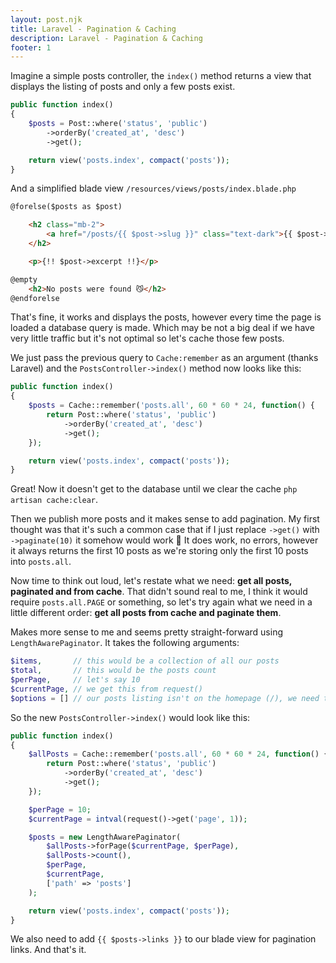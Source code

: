 ```yaml
---
layout: post.njk
title: Laravel - Pagination & Caching
description: Laravel - Pagination & Caching
footer: 1
---
```


Imagine a simple posts controller, the `index()` method returns a view that displays the listing of posts and only a few posts exist.

```php
public function index()
{
	$posts = Post::where('status', 'public')
		->orderBy('created_at', 'desc')
		->get();

	return view('posts.index', compact('posts'));
}
```

And a simplified blade view `/resources/views/posts/index.blade.php`

```html
@forelse($posts as $post)

	<h2 class="mb-2">
		<a href="/posts/{{ $post->slug }}" class="text-dark">{{ $post->title }}</a>
	</h2>

	<p>{!! $post->excerpt !!}</p>

@empty
	<h2>No posts were found 😼</h2>
@endforelse
```


That's fine, it works and displays the posts, however every time the page is loaded a database query is made. Which may be not a big deal if we have very little traffic but it's not optimal so let's cache those few posts.

We just pass the previous query to `Cache:remember` as an argument (thanks Laravel) and the `PostsController->index()` method now looks like this:

```php
public function index()
{
	$posts = Cache::remember('posts.all', 60 * 60 * 24, function() {
		return Post::where('status', 'public')
			->orderBy('created_at', 'desc')
			->get();
	});

	return view('posts.index', compact('posts'));
}
```

Great! Now it doesn't get to the database until we clear the cache `php artisan cache:clear`.

Then we publish more posts and it makes sense to add pagination. My first thought was that it's such a common case that if I just replace `->get()` with `->paginate(10)` it somehow would work 🙊 It does work, no errors, however it always returns the first 10 posts as we're storing only the first 10 posts into `posts.all`.

Now time to think out loud, let's restate what we need:
__get all posts, paginated and from cache__.
That didn't sound real to me, I think it would require `posts.all.PAGE` or something, so let's try again what we need in a little different order:
__get all posts from cache and paginate them__.

Makes more sense to me and seems pretty straight-forward using `LengthAwarePaginator`. It takes the following  arguments:

```php
$items,       // this would be a collection of all our posts
$total,       // this would be the posts count
$perPage,     // let's say 10
$currentPage, // we get this from request()
$options = [] // our posts listing isn't on the homepage (/), we need to pass the path
```

So the new `PostsController->index()` would look like this:

```php
public function index()
{
	$allPosts = Cache::remember('posts.all', 60 * 60 * 24, function() {
		return Post::where('status', 'public')
			->orderBy('created_at', 'desc')
			->get();
	});

	$perPage = 10;
	$currentPage = intval(request()->get('page', 1));

	$posts = new LengthAwarePaginator(
		$allPosts->forPage($currentPage, $perPage),
		$allPosts->count(),
		$perPage,
		$currentPage,
		['path' => 'posts']
	);

	return view('posts.index', compact('posts'));
}
```

We also need to add `{{ $posts->links }}` to our blade view for pagination links. And that's it.
